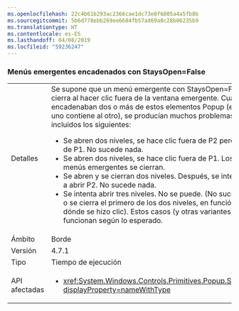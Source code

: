 ```yaml
---
ms.openlocfilehash: 22c4b61b293ac2366cae1dc73e0f6805a4a5fb8b
ms.sourcegitcommit: 5b6d778ebb269ee6684fb57ad69a8c28b06235b9
ms.translationtype: HT
ms.contentlocale: es-ES
ms.lasthandoff: 04/08/2019
ms.locfileid: "59236247"
---
```

### <a name="chained-popups-with-staysopenfalse"></a>Menús emergentes encadenados con StaysOpen=False

|   |   |
|---|---|
|Detalles|Se supone que un menú emergente con StaysOpen=False se cierra al hacer clic fuera de la ventana emergente. Cuando se encadenaban dos o más de estos elementos Popup (es decir, uno contiene al otro), se producían muchos problemas, incluidos los siguientes:<ul><li>Se abren dos niveles, se hace clic fuera de P2 pero dentro de P1.  No sucede nada.</li><li>Se abren dos niveles, se hace clic fuera de P1.  Los dos menús emergentes se cierran.</li><li>Se abren y se cierran dos niveles.  Después, se intenta volver a abrir P2.  No sucede nada.</li><li>Se intenta abrir tres niveles.  No se puede.  (No sucede nada o se cierra el primero de los dos niveles, en función de dónde se hizo clic). Estos casos (y otras variantes) ahora funcionan según lo esperado.</li></ul>|
|Ámbito|Borde|
|Versión|4.7.1|
|Tipo|Tiempo de ejecución|
|API afectadas|<ul><li><xref:System.Windows.Controls.Primitives.Popup.StaysOpen?displayProperty=nameWithType></li></ul>|
